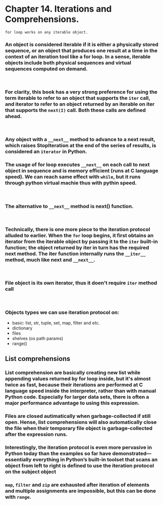 # Chapter 14. Iterations and Comprehensions.
```
for loop works on any iterable object.
```
### An object is considered iterable if it is either a physically stored sequence, or an object that produces one result at a time in the context of an iteration tool like a for loop. In a sense, iterable objects include both physical sequences and virtual sequences computed on demand.

<br/>

### For clarity, this book has a very strong preference for using the term iterable to refer to an object that supports the `iter` call, and iterator to refer to an object returned by an iterable on iter that supports the `next(I)` call. Both these calls are defined ahead.

<br/>

### Any object with a `__next__` method to advance to a next result, which raises StopIteration at the end of the series of results, is considered an `iterator` in Python.

### The usage of for loop executes `__next__` on each call to next object in sequence and is memory efficient (runs at C language speed). We can reach same effect with `while`, but it runs through python virtual machie thus with pythin speed.

<br/>

### The alternative to `__next__` method is next() function.

<br/>

### Technically, there is one more piece to the iteration protocol alluded to earlier. When the `for` loop begins, it first obtains an iterator from the iterable object by passing it to the `iter` built-in function; the object returned by iter in turn has the required next method. The iter function internally runs the `__iter__` method, much like next and `__next__`.

<br/>

### File object is its own iterator, thus it doen't require `iter` method call 

<br/>

### Objects types we can use iteration protocol on:
- basic: list, str, tuple, set, map, filter and etc.
- dictionary
- files
- shelves (os path params)
- range()

## List comprehensions
### List comprehension are basically creating new list while appending values returned by for loop inside, but it's almost twice as fast, because their iterations are performed at C language speed inside the interpreter, rather than with manual Python code. Especially for larger data sets, there is often a major performance advantage to using this expression.

### Files are closed autimatically when garbage-collected if still open. Hense, list comprehensions will also automatically close the file when their temporary file object is garbage-collected after the expression runs.

### Interestingly, the iteration protocol is even more pervasive in Python today than the examples so far have demonstrated—essentially everything in Python’s built-in toolset that scans an object from left to right is defined to use the iteration protocol on the subject object

### `map`, `filter` and `zip` are exhausted after iteration of elements and multiple assignments are impossible, but this can be done with `range`.

